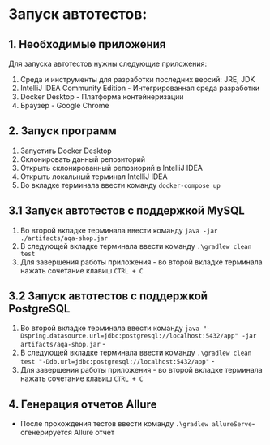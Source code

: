 # Запуск автотестов:

## 1. Необходимые приложения

Для запуска автотестов нужны следующие приложения:

1. Среда и инструменты для разработки последних версий: JRE, JDK
2. IntelliJ IDEA Community Edition - Интегрированная среда разработки
3. Docker Desktop - Платформа контейнеризации
4. Браузер - Google Chrome

## 2. Запуск программ

1. Запустить Docker Desktop
2. Склонировать данный репозиторий
3. Открыть склонированный репозиорий в IntelliJ IDEA
4. Открыть локальный терминал IntelliJ IDEA
5. Во вкладке терминала ввести команду `docker-compose up`

## 3.1 Запуск автотестов с поддержкой MySQL

1. Во второй вкладке терминала ввести команду `java -jar ./artifacts/aqa-shop.jar`
2. В следующей вкладке терминала ввести команду `.\gradlew clean test`
3. Для завершения работы приложения - во второй вкладке терминала нажать сочетание клавиш `CTRL + C`

## 3.2 Запуск автотестов с поддержкой PostgreSQL

1. Во второй вкладке терминала ввести
   команду `java "-Dspring.datasource.url=jdbc:postgresql://localhost:5432/app" -jar artifacts/aqa-shop.jar` -
2. В следующей вкладке терминала ввести команду `.\gradlew clean test "-Ddb.url=jdbc:postgresql://localhost:5432/app"` -
3. Для завершения работы приложения - во второй вкладке терминала нажать сочетание клавиш `CTRL + C`

## 4. Генерация отчетов Allure

- После прохождения тестов ввести команду `.\gradlew allureServe`- сгенерируется Allure
  отчет
